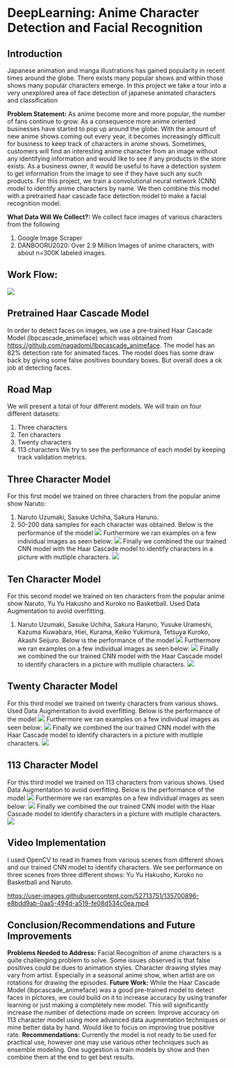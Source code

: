 # DeepLearning: Anime Character Detection and Facial Recognition
## Introduction
Japanese animation and manga illustrations has gained popularity in recent times around the globe. There exists many popular shows and within those shows many popular characters emerge. In this project we take a tour into a very unexplored area of face detection of japanese animated characters and classification
 
**Problem Statement:** As anime become more and more popular, the number of fans continue to grow. As a consequence more anime oriented businesses have started to pop up around the globe. With the amount of new anime shows coming out every year, it becomes increasingly difficult for business to keep track of characters in anime shows. Sometimes, customers will find an interesting anime character from an image without any identifying information and would like to see if any products in the store exists. As a business owner, it would be useful to have a detection system to get information from the image to see if they have such any such products. For this project, we train a convolutional neural network (CNN) model to identify anime characters by name. We then combine this model with a pretrained haar cascade face detection model to make a facial recognition model.

**What Data Will We Collect?:** We collect face images of various characters from the following
1. Google Image Scraper
2. DANBOORU2020: Over 2.9 Million Images of anime characters, with about n=300K labeled images.
 
## Work Flow:
![](Images/workflow.png)
## Pretrained Haar Cascade Model
In order to detect faces on images, we use a pre-trained Haar Cascade Model (lbpcascade_animeface) which was obtained from https://github.com/nagadomi/lbpcascade_animeface. The model has an 82% detection rate for animated faces. The model does has some draw back by giving some false positives boundary boxes. But overall does a ok job at detecting faces.
 
## Road Map
We will present a total of four different models. We will
train on four different datasets:
1. Three characters 
2. Ten characters 
3. Twenty characters 
4. 113 characters
We try to see the performance of each model by keeping track validation metrics.
##  Three Character Model
For this first model we trained on three characters from the popular anime show Naruto:
1. Naruto Uzumaki, Sasuke Uchiha, Sakura Haruno.
2. 50-200 data samples for each character was obtained.
Below is the performance of the model
![](Images/Graph_1.png)
Furthermore we ran examples on a few individual images as seen below:
![](Images/Example_1.png)
Finally we combined the our trained CNN model with the Haar Cascade model to identify characters in a picture with mutliple characters. 
![](Images/Multi_Example_1.png)
##  Ten Character Model
For this second model we trained on ten characters from the popular anime show Naruto, Yu Yu Hakusho and Kuroko no Basketball. Used Data Augmentation to avoid overfitting.
1. Naruto Uzumaki, Sasuke Uchiha, Sakura Haruno, Yusuke Urameshi, Kazuma Kuwabara, Hiei, Kurama, Keiko Yukimura, Tetsuya Kuroko, Akashi Seijuro.
Below is the performance of the model
![](Images/Graph_2.png)
Furthermore we ran examples on a few individual images as seen below:
![](Images/Example_2.png)
Finally we combined the our trained CNN model with the Haar Cascade model to identify characters in a picture with mutliple characters. 
![](Images/Multi_Example_2.png)
##  Twenty Character Model
For this third model we trained on twenty characters from various shows. Used Data Augmentation to avoid overfitting.
Below is the performance of the model
![](Images/Graph_3.png)
Furthermore we ran examples on a few individual images as seen below:
![](Images/Example_3.png)
Finally we combined the our trained CNN model with the Haar Cascade model to identify characters in a picture with mutliple characters. 
![](Images/Multi_Example_3.png)
##  113 Character Model
For this third model we trained on 113 characters from various shows. Used Data Augmentation to avoid overfitting.
Below is the performance of the model
![](Images/Graph_4.png)
Furthermore we ran examples on a few individual images as seen below:
![](Images/Example_4.png)
Finally we combined the our trained CNN model with the Haar Cascade model to identify characters in a picture with mutliple characters. 
![](Images/Multi_Example_4.png)
## Video Implementation
I used OpenCV to read in frames from various scenes from different shows and our trained CNN model to identify characters. We see performance on three scenes from three different shows: Yu Yu Hakusho, Kuroko no Basketball and Naruto.

https://user-images.githubusercontent.com/52713751/135700896-e8bdd9ab-0aa5-494d-a519-fe08d534c0ea.mp4

##  Conclusion/Recommendations and Future Improvements
**Problems Needed to Address:**
Facial Recognition of anime characters is a quite challenging problem to solve. Some issues observed is that false positives
could be dues to animation styles.
Character drawing styles may vary from artist. Especially in a seasonal anime show, when artist are on rotations for drawing the
episodes.
**Future Work:**
While the Haar Cascade Model (lbpcascade_animeface) was a good pre-trained model to detect faces in pictures, we could build on
it to increase accuracy by using transfer learning or just making a completely new model. This will significantly increase the
number of detections made on screen.
Improve accuracy on 113 character model using more advanced data augmentation techniques or mine better data by hand. Would like
to focus on improving true positive rate.
**Recommendations:**
Currently the model is not ready to be used for practical use, however one may use various other techniques such as ensemble
modeling.
One suggestion is train models by show and then combine them at the end to get best results.
 

